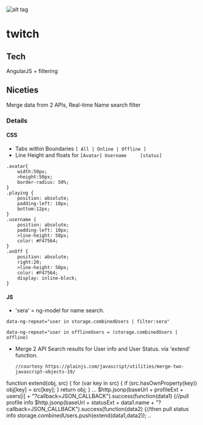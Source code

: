 ![alt tag](http://res.cloudinary.com/dmj8qtant/image/upload/c_limit,w_600/v1461879977/twitch_j5ejlc.png)
# twitch

## Tech
AngularJS + filtering

## Niceties
Merge data from 2 APIs, Real-time Name search filter

### Details
#### CSS
 - Tabs within Boundaries ``` [ All | Online | Offline ] ```
 - Line Height and floats for ```[Avatar] Username     [status]```
```
.avatar{
    width:50px;
    >height:50px;
    border-radius: 50%;
}
.playing {
    position: absolute;
    padding-left: 10px;
    bottom:12px;
}
.username {
    position: absolute;
    padding-left: 10px;
    >line-height: 50px;
    color: #F47564;
}
.onOff {
    position: absolute;
    right:20;
    >line-height: 50px;
    color: #F47564;
    display: inline-block;
}
```
#### JS
- 'sera' = ng-model for name search.
 ```
 data-ng-repeat="user in storage.combinedUsers | filter:sera"
 ```
 ```
 data-ng-repeat="user in offlineUsers = (storage.combinedUsers | offline)
 ```
 
- Merge 2 API Search results for User info and User Status. via 'extend' function.
  
  ```
  //courtesy https://plainjs.com/javascript/utilities/merge-two-javascript-objects-19/
function extend(obj, src) {
    for (var key in src) {
        if (src.hasOwnProperty(key)) obj[key] = src[key];
    }
    return obj;
}
  ...
          $http.jsonp(baseUrl + profileExt + users[i] + "?callback=JSON_CALLBACK").success(function(data1) {//pull profile info
            $http.jsonp(baseUrl + statusExt + data1.name + "?callback=JSON_CALLBACK").success(function(data2) {//then pull status info
               storage.combinedUsers.push(extend(data1,data2)); 
  ..
  ```
  
  
